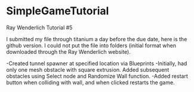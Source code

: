 # SimpleGameTutorial
Ray Wenderlich Tutorial #5

I submitted my file through titanium a day before the due date, here is the github version. I could not put the file into folders 
(initial format when downloaded through the Ray Wenderlich website).

-Created tunnel spawner at specified location via Blueprints
-Initially, had only one mesh obstacle with square extrusion. Added subsequent obstacles using Select node and Randomize Wall function.
-Added restart button when colliding with wall, and when clicked restarts the game.
